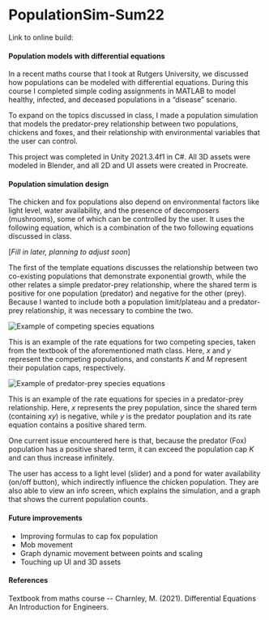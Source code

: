 # PopulationSim-Sum22

Link to online build:

#### Population models with differential equations

In a recent maths course that I took at Rutgers University, we discussed how populations can be modeled with differential equations. During this course I completed simple coding assignments in MATLAB to model healthy, infected, and deceased populations in a “disease” scenario.

To expand on the topics discussed in class, I made a population simulation that models the predator-prey relationship between two populations, chickens and foxes, and their relationship with environmental variables that the user can control.

This project was completed in Unity 2021.3.4f1 in C#. All 3D assets were modeled in Blender, and all 2D and UI assets were created in Procreate.


#### Population simulation design

The chicken and fox populations also depend on environmental factors like light level, water availability, and the presence of decomposers (mushrooms), some of which can be controlled by the user. It uses the following equation, which is a combination of the two following equations discussed in class.

[*Fill in later, planning to adjust soon*]

The first of the template equations discusses the relationship between two co-existing populations that demonstrate exponential growth, while the other relates a simple predator-prey relationship, where the shared term is positive for one population (predator) and negative for the other (prey). Because I wanted to include both a population limit/plateau and a predator-prey relationship, it was necessary to combine the two.

![Example of competing species equations](https://user-images.githubusercontent.com/69176399/175115114-611f10ba-ac1c-4ba3-876e-87624f639491.png)

This is an example of the rate equations for two competing species, taken from the textbook of the aforementioned math class. Here, *x* and *y* represent the competing populations, and constants *K* and *M* represent their population caps, respectively.

![Example of predator-prey species equations](https://user-images.githubusercontent.com/69176399/175114881-015c5eaa-bb48-4974-a4fb-5cd32162a309.png)

This is an example of the rate equations for species in a predator-prey relationship. Here, *x* represents the prey population, since the shared term (containing *xy*) is negative, while *y* is the predator pouplation and its rate equation contains a positive shared term.

One current issue encountered here is that, because the predator (Fox) population has a positive shared term, it can exceed the population cap *K* and can thus increase infinitely.

The user has access to a light level (slider) and a pond for water availability (on/off button), which indirectly influence the chicken population. They are also able to view an info screen, which explains the simulation, and a graph that shows the current population counts.

#### Future improvements

* Improving formulas to cap fox population
* Mob movement
* Graph dynamic movement between points and scaling
* Touching up UI and 3D assets

#### References

Textbook from maths course -- Charnley, M. (2021). Differential Equations An Introduction for Engineers. 
